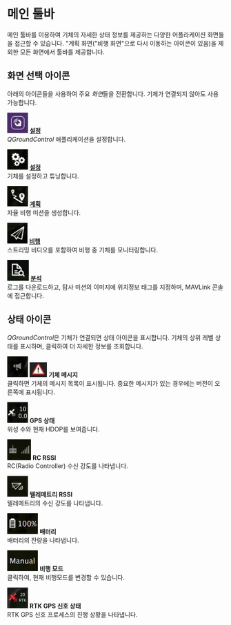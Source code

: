 # 메인 툴바

메인 툴바를 이용하여 기체의 자세한 상태 정보를 제공하는 다양한 어플라케이션 화면들을 접근할 수 있습니다. "계획 화면("비행 화면"으로 다시 이동하는 아이콘이 있음)을 제외한 모든 화면에서 툴바를 제공합니다.

## 화면 선택 아이콘

아래의 아이콘들을 사용하여 주요 *화면*들을 전환합니다. 기체가 연결되지 않아도 사용 가능합니다.

![설정 화면 아이콘](../../../assets/toolbar/toolbar_view_select_settings.jpg) **[설정](../SettingsView/SettingsView.md)** <br />_QGroundControl_ 애플리케이션을 설정합니다.

![설정 화면 아이콘](../../../assets/toolbar/toolbar_view_select_setup.jpg) **[설정](../SetupView/SetupView.md)** <br />기체를 설정하고 튜닝합니다.

![계획 화면 아이콘](../../../assets/toolbar/toolbar_view_select_plan.jpg) **[계획](../PlanView/PlanView.md)** <br />자율 비행 미션을 생성합니다.

![비행 아이콘](../../../assets/toolbar/toolbar_view_select_fly.jpg) **[비행](../FlyView/FlyView.md)** <br />스트리밍 비디오를 포함하여 비행 중 기체를 모니터링합니다.

![분석 아이콘](../../../assets/toolbar/toolbar_view_select_analyse.jpg) **[분석](../analyze_view/index.md)** <br />로그를 다운로드하고, 탐사 미션의 이미지에 위치정보 태그를 지정하며, MAVLink 콘솔에 접근합니다.

## 상태 아이콘

*QGroundControl*은 기체가 연결되면 상태 아이콘을 표시합니다. 기체의 상위 레벨 상태를 표시하며, 클릭하여 더 자세한 정보를 조회합니다.

![](../../../assets/toolbar/toolbar_status_message.jpg) ![수율](../../../assets/toolbar/toolbar_status_critical.jpg) **기체 메시지** <br />클릭하면 기체의 메시지 목록이 표시됩니다. 중요한 메시지가 있는 경우에는 버전이 오른쪽에 표시됩니다.

![](../../../assets/toolbar/toolbar_status_gps.jpg) **GPS 상태** <br />위성 수와 현재 HDOP를 보여줍니다.

![](../../../assets/toolbar/toolbar_status_rc.jpg) **RC RSSI** <br />RC(Radio Controller) 수신 강도를 나타냅니다.

![](../../../assets/toolbar/toolbar_status_telemetry.jpg) **텔레메트리 RSSI** <br />텔레메트리의 수신 강도를 나타냅니다.

![](../../../assets/toolbar/toolbar_status_battery.jpg) **배터리** <br />배터리의 잔량을 나타냅니다.

![](../../../assets/toolbar/toolbar_status_flight_mode.jpg) **비행 모드** <br /> 클릭하여, 현재 비행모드를 변경할 수 있습니다.

![](../../../assets/toolbar/toolbar_status_rtk_gps.jpg) **RTK GPS 신호 상태** <br />RTK GPS 신호 프로세스의 진행 상황을 나타냅니다.
